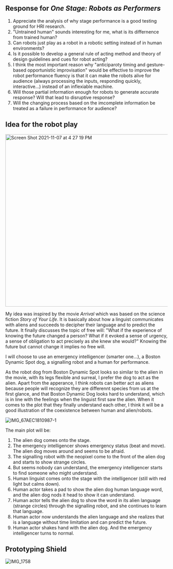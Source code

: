 ## Response for _One Stage: Robots as Performers_

1. Appreciate the analysis of why stage performance is a good testing ground for HRI research.
2. "Untrained human" sounds interesting for me, what is its differnence from trained human?
3. Can robots just play as a robot in a robotic setting instead of in human environments?
4. Is it possible to develop a general rule of acting method and theory of design guidelines and cues for robot acting?
5. I think the most important reason why "anticiparoty timing and gesture-based opportunistic improvisation" would be effective to improve the robot performance fluency is that it can make the robots alive for audience (always processing the inputs, responding quickly, interactive...) instead of an inflexiable machine.
6. Will those partial information enough for robots to generate accurate response? Will that lead to disruptive response?
7. Will the changing process based on the imcomplete information be treated as a failure in performance for audience?

## Idea for the robot play

<img width="536" alt="Screen Shot 2021-11-07 at 4 27 19 PM" src="https://user-images.githubusercontent.com/57734650/140644847-3a8dd6f2-f3c2-40a0-84ae-d1421de05b1d.png">

My idea was inspired by the movie _Arrival_ which was based on the science fiction _Story of Your Life_. It is basically about how a linguist communicates with aliens and succeeds to decipher their language and to predict the future. It finally discusses the topic of free will: "What if the experience of knowing the future changed a person? What if it evoked a sense of urgency, a sense of obligation to act precisely as she knew she would?" Knowing the future but cannot change it implies no free will.

I will choose to use an emergency intelligencer (smarter one...), a Boston Dynamic Spot dog, a signalling robot and a human for performance.

As the robot dog from Boston Dynamic Spot looks so similar to the alien in the movie, with its legs flexible and surreal, I prefer the dog to act as the alien. Apart from the apperance, I think robots can better act as aliens because people will recognize they are differennt species from us at the first glance, and that Boston Dynamic Dog looks hard to understand, which is in line with the feelings when the linguist first saw the alien. When it comes to the plot that they finally understand each other, I think it will be a good illustration of the coexistence between human and alien/robots.

![IMG_67AEC1810987-1](https://user-images.githubusercontent.com/57734650/140645429-8b9da63a-a533-42a8-a2c9-098f9d84296f.jpeg)


The main plot will be:

1) The alien dog comes onto the stage.
2) The emergency intelligencer shows emergency status (beat and move). The alien dog moves around and seems to be afraid.
3) The signalling robot with the neopixel come to the front of the alien dog and starts to show strange circles.
4) But seems nobody can understand, the emergency intelligencer starts to find someone who might understand.
5) Human linguist comes onto the stage with the intelligencer (still with red light but calms down).
6) Human actor takes a pad to show the alien dog human language word, and the alien dog nods it head to show it can understand.
7) Human actor tells the alien dog to show the word in its alien language (strange circles) through the signalling robot, and she continues to learn that language.
8) Human actor now understands the alien language and she realizes that is a language without time limitation and can predict the future.
9) Human actor shakes hand with the alien dog. And the emergency intelligencer turns to normal.

## Prototyping Shield

![IMG_1758](https://user-images.githubusercontent.com/57734650/140644583-0bd74364-df80-4438-8da1-782db0cfc31b.jpg)


